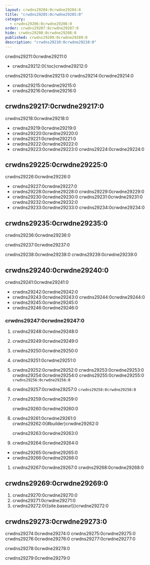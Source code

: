 ```yaml
---
layout: crwdns29204:0crwdne29204:0
title: "crwdns29205:0crwdne29205:0"
category:
  - crwdns29206:0crwdne29206:0
order: crwdns29207:0crwdne29207:0
hide: crwdns29208:0crwdne29208:0
published: crwdns29209:0crwdne29209:0
description: "crwdns29210:0crwdne29210:0"
---
```

crwdns29211:0crwdne29211:0

- crwdns29212:0{:toc}crwdne29212:0

crwdns29213:0crwdne29213:0 crwdns29214:0crwdne29214:0

- crwdns29215:0crwdne29215:0
- crwdns29216:0crwdne29216:0 

## crwdns29217:0crwdne29217:0

crwdns29218:0crwdne29218:0

- crwdns29219:0crwdne29219:0
- crwdns29220:0crwdne29220:0
- crwdns29221:0crwdne29221:0
- crwdns29222:0crwdne29222:0
- crwdns29223:0crwdne29223:0 crwdns29224:0crwdne29224:0

## crwdns29225:0crwdne29225:0

crwdns29226:0crwdne29226:0

- crwdns29227:0crwdne29227:0
- crwdns29228:0crwdne29228:0 crwdns29229:0crwdne29229:0
- crwdns29230:0crwdne29230:0 crwdns29231:0crwdne29231:0 crwdns29232:0crwdne29232:0
- crwdns29233:0crwdne29233:0 crwdns29234:0crwdne29234:0

<!--- Check whether the ACL needs to be more open so the services/build can download build images -->

## crwdns29235:0crwdne29235:0

crwdns29236:0crwdne29236:0

crwdns29237:0crwdne29237:0

crwdns29238:0crwdne29238:0 crwdns29239:0crwdne29239:0

## crwdns29240:0crwdne29240:0

crwdns29241:0crwdne29241:0

- crwdns29242:0crwdne29242:0
- crwdns29243:0crwdne29243:0 crwdns29244:0crwdne29244:0
- crwdns29245:0crwdne29245:0
- crwdns29246:0crwdne29246:0

### crwdns29247:0crwdne29247:0

1. crwdns29248:0crwdne29248:0
2. crwdns29249:0crwdne29249:0
3. crwdns29250:0crwdne29250:0
4. crwdns29251:0crwdne29251:0
5. crwdns29252:0crwdne29252:0 crwdns29253:0crwdne29253:0 crwdns29254:0crwdne29254:0 crwdns29255:0crwdne29255:0 ```crwdns29256:0crwdne29256:0```
6. crwdns29257:0crwdne29257:0 ```crwdns29258:0crwdne29258:0```
7. crwdns29259:0crwdne29259:0
    
    crwdns29260:0crwdne29260:0

8. crwdns29261:0crwdne29261:0 crwdns29262:0{#builder}crwdne29262:0
    
    crwdns29263:0crwdne29263:0

9. crwdns29264:0crwdne29264:0

- crwdns29265:0crwdne29265:0
- crwdns29266:0crwdne29266:0

1. crwdns29267:0crwdne29267:0 crwdns29268:0crwdne29268:0

## crwdns29269:0crwdne29269:0

1. crwdns29270:0crwdne29270:0 
2. crwdns29271:0crwdne29271:0
3. crwdns29272:0{{site.baseurl}}crwdne29272:0

## crwdns29273:0crwdne29273:0

crwdns29274:0crwdne29274:0 crwdns29275:0crwdne29275:0 crwdns29276:0crwdne29276:0 crwdns29277:0crwdne29277:0

crwdns29278:0crwdne29278:0

crwdns29279:0crwdne29279:0